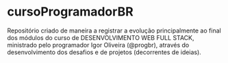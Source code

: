 # cursoProgramadorBR

Repositório criado de maneira a registrar a evolução principalmente ao final dos módulos do curso de DESENVOLVIMENTO WEB FULL STACK, ministrado pelo programador Igor Oliveira (@progbr), através do desenvolvimento dos desafios e de projetos (decorrentes de ideias).
